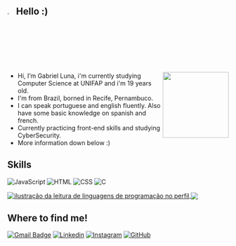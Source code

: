 ## <img src="https://media.giphy.com/media/hvRJCLFzcasrR4ia7z/giphy.gif" width="3%"> Hello :)
<img src="https://th.bing.com/th/id/OIP.fpIIHAQOU9JvK48IYnwVhAAAAA?rs=1&pid=ImgDetMain" min-width="150px" width="150px" align="right">

+ Hi, I’m Gabriel Luna, i'm currently studying Computer Science at UNIFAP and i'm 19 years old.
+ I'm from Brazil, borned in Recife, Pernambuco.
+ I can speak portuguese and english fluently. Also have some basic knowledge on spanish and french.
+ Currently practicing front-end skills and studying CyberSecurity.
+ More information down below :)

## Skills

![JavaScript](https://img.shields.io/badge/-JavaScript-333333?style=flat&logo=javascript)
![HTML](https://img.shields.io/badge/-HTML-333333?style=flat&logo=HTML5)
![CSS](https://img.shields.io/badge/-CSS-333333?style=flat&logo=CSS3&logoColor=1572B6)
![C](https://img.shields.io/badge/-C-333333?style=flat&logo=C&logoColor=D3D3D3)

<a href="https://github.com/Gurupreet">
  <img align="center" src="https://github-readme-stats.vercel.app/api/top-langs/?username=gabr1elluna&theme=highcontrast&hide_langs_below=1" alt="ilustração da leitura de linguagens de programação no perfil"/>
</a>
<a href="https://github.com/Gurupreet">
  <img align="center" src="https://github-readme-stats.vercel.app/api?username=gabr1elluna&theme=highcontrast&show_icons=true"/>
</a>

## Where to find me!

[![Gmail Badge](https://img.shields.io/badge/-Gmail-FF0000?style=flat-square&labelColor=FF0000&logo=gmail&logoColor=white&link=mailto:sougabrielluna@gmail.com)](mailto:sougabrielluna@gmail.com)
[![Linkedin](https://img.shields.io/badge/-Linkedin-0e76a8?style=flat-square&logo=Linkedin&logoColor=white&link=https://www.linkedin.com/in/gabr1elluna/)](https://www.linkedin.com/in/gabr1elluna/)
[![Instagram](https://img.shields.io/badge/-Instagram-DF0174?style=flat-square&labelColor=DF0174&logo=instagram&logoColor=white&link=https://instagram.com/gabr1elluna/)](https://instagram.com/gabr1elluna/)
[![GitHub](https://img.shields.io/badge/GitHub-100000?style=flat-square&logo=github&logoColor=white&link=https://github.com/gabr1elluna/)](https://github.com/gabr1elluna)

